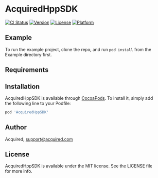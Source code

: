 # AcquiredHppSDK

[![CI Status](https://img.shields.io/travis/lxp916/AcquiredHppSDK.svg?style=flat)](https://travis-ci.org/lxp916/AcquiredHppSDK)
[![Version](https://img.shields.io/cocoapods/v/AcquiredHppSDK.svg?style=flat)](https://cocoapods.org/pods/AcquiredHppSDK)
[![License](https://img.shields.io/cocoapods/l/AcquiredHppSDK.svg?style=flat)](https://cocoapods.org/pods/AcquiredHppSDK)
[![Platform](https://img.shields.io/cocoapods/p/AcquiredHppSDK.svg?style=flat)](https://cocoapods.org/pods/AcquiredHppSDK)

## Example

To run the example project, clone the repo, and run `pod install` from the Example directory first.

## Requirements

## Installation

AcquiredHppSDK is available through [CocoaPods](https://cocoapods.org). To install
it, simply add the following line to your Podfile:

```ruby
pod 'AcquiredHppSDK'
```

## Author

Acquired, support@acquired.com

## License

AcquiredHppSDK is available under the MIT license. See the LICENSE file for more info.
